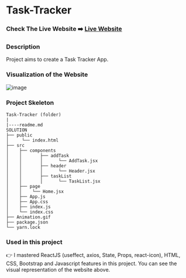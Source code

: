 # Task-Tracker

### Check The Live Website ➡️ [Live Website](https://sekunev-task-tracker.netlify.app/)

### Description

Project aims to create a Task Tracker App.

### Visualization of the Website

![image](https://github.com/Sekunev/Task-Tracker/blob/main/Animation.gif)

### Project Skeleton

```
Task-Tracker (folder)
|
|----readme.md
SOLUTION
├── public
│     └── index.html
├── src
│    ├── components
│    │       ├── addTask
│    │       │      └── AddTask.jsx
│    │       ├── header
│    │       │      └── Header.jsx
│    │       ├── taskList
│    │       │      └── TaskList.jsx
│    ├── page
│    │    └── Home.jsx
│    ├── App.js
│    ├── App.css
│    ├── index.js
│    └── index.css
├── Animation.gif
├── package.json
└── yarn.lock
```

### Used in this project

👉 I mastered ReactJS (useffect, axios, State, Props, react-icon), HTML, CSS, Bootstrap and Javascript features in this project. You can see the visual representation of the website above.
